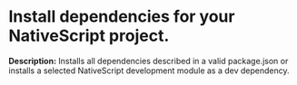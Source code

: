 # Install dependencies for your NativeScript project.

**Description:** Installs all dependencies described in a valid package.json or installs a selected NativeScript development module as a dev dependency.

